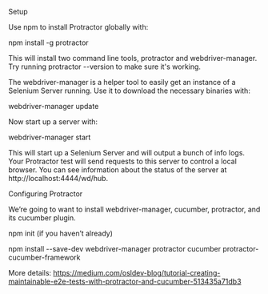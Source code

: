 Setup

Use npm to install Protractor globally with:

npm install -g protractor

This will install two command line tools, protractor and webdriver-manager. Try running protractor --version to make sure it's working.

The webdriver-manager is a helper tool to easily get an instance of a Selenium Server running. Use it to download the necessary binaries with:

webdriver-manager update

Now start up a server with:

webdriver-manager start

This will start up a Selenium Server and will output a bunch of info logs. Your Protractor test will send requests to this server to control a local browser. You can see information about the status of the server at http://localhost:4444/wd/hub.

Configuring Protractor

We’re going to want to install webdriver-manager, cucumber, protractor, and its cucumber plugin.

npm init (if you haven’t already)

npm install --save-dev webdriver-manager protractor cucumber protractor-cucumber-framework

More details:
https://medium.com/osldev-blog/tutorial-creating-maintainable-e2e-tests-with-protractor-and-cucumber-513435a71db3
